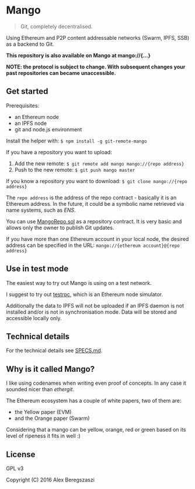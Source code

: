 # Mango

> Git, completely decentralised.

Using Ethereum and P2P content addressable networks (Swarm, IPFS, SSB) as a backend to Git.

**This repository is also available on Mango at mango://{...}**

**NOTE: the protocol is subject to change. With subsequent changes your past repositories can became unaccessible.**

## Get started

Prerequisites:
- an Ethereum node
- an IPFS node
- git and node.js environment

Install the helper with: `$ npm install -g git-remote-mango`

If you have a repository you want to upload:
1. Add the new remote: `$ git remote add mango mango://{repo address}`
2. Push to the new remote: `$ git push mango master`

If you know a repository you want to download: `$ git clone mango://{repo address}`

The `repo address` is the address of the repo contract - basically it is an Ethereum address. In the future, it could be a symbolic name retrieved via name systems, such as *ENS*.

You can use [MangoRepo.sol](MangoRepo.sol) as a repository contract. It is very basic and allows only the owner to publish Git updates.

If you have more than one Ethereum account in your local node, the desired address can be specified in the URL: `mango://{ethereum account}@{repo address}`

## Use in test mode

The easiest way to try out Mango is using on a test network.

I suggest to try out [testrpc](https://github.com/ethereumjs/testrpc), which is an Ethereum node simulator.

Additionally the data to IPFS will not be uploaded if an IPFS daemon is not installed and/or is not in synchronisation mode. Data will be stored and accessible locally only.

## Technical details

For the technical details see [SPECS.md](SPECS.md).

## Why is it called Mango?

I like using codenames when writing even proof of concepts.  In any case it sounded nicer than *ethergit*.

The Ethereum ecosystem has a couple of white papers, two of them are:
- the Yellow paper (EVM)
- and the Orange paper (Swarm)

Considering that a mango can be yellow, orange, red or green based on its level of ripeness it fits in well :)

## License

GPL v3

Copyright (C) 2016 Alex Beregszaszi
